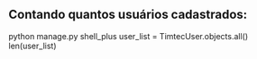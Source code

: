 ## Contando quantos usuários cadastrados:

python manage.py shell_plus
user_list = TimtecUser.objects.all()
len(user_list)
